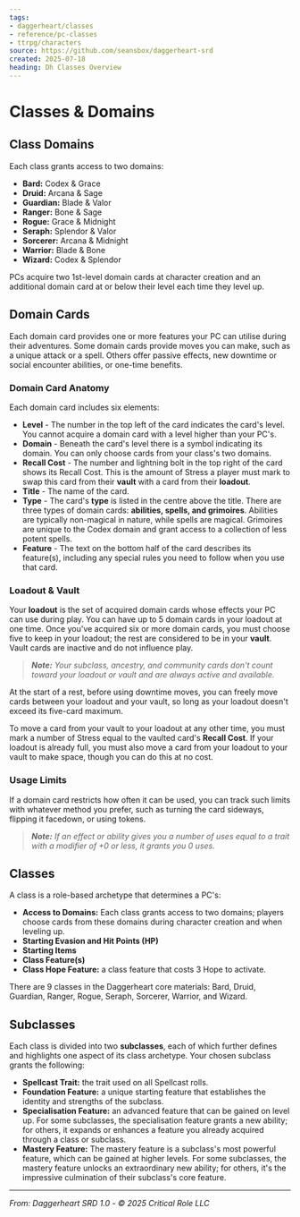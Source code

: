 ```yaml
---
tags:
- daggerheart/classes
- reference/pc-classes
- ttrpg/characters
source: https://github.com/seansbox/daggerheart-srd
created: 2025-07-18
heading: Dh Classes Overview
---
```


# Classes & Domains

## Class Domains

Each class grants access to two domains:

- **Bard:** Codex & Grace
- **Druid:** Arcana & Sage
- **Guardian:** Blade & Valor
- **Ranger:** Bone & Sage
- **Rogue:** Grace & Midnight
- **Seraph:** Splendor & Valor
- **Sorcerer:** Arcana & Midnight
- **Warrior:** Blade & Bone
- **Wizard:** Codex & Splendor

PCs acquire two 1st-level domain cards at character creation and an additional domain card at or below their level each time they level up.

## Domain Cards

Each domain card provides one or more features your PC can utilise during their adventures. Some domain cards provide moves you can make, such as a unique attack or a spell. Others offer passive effects, new downtime or social encounter abilities, or one-time benefits.

### Domain Card Anatomy

Each domain card includes six elements:

- **Level** - The number in the top left of the card indicates the card's level. You cannot acquire a domain card with a level higher than your PC's.
- **Domain** - Beneath the card's level there is a symbol indicating its domain. You can only choose cards from your class's two domains.
- **Recall Cost** - The number and lightning bolt in the top right of the card shows its Recall Cost. This is the amount of Stress a player must mark to swap this card from their **vault** with a card from their **loadout**.
- **Title** - The name of the card.
- **Type** - The card's **type** is listed in the centre above the title. There are three types of domain cards: **abilities, spells, and grimoires**. Abilities are typically non-magical in nature, while spells are magical. Grimoires are unique to the Codex domain and grant access to a collection of less potent spells.
- **Feature** - The text on the bottom half of the card describes its feature(s), including any special rules you need to follow when you use that card.

### Loadout & Vault

Your **loadout** is the set of acquired domain cards whose effects your PC can use during play. You can have up to 5 domain cards in your loadout at one time. Once you've acquired six or more domain cards, you must choose five to keep in your loadout; the rest are considered to be in your **vault**. Vault cards are inactive and do not influence play.

> ***Note:*** *Your subclass, ancestry, and community cards don't count toward your loadout or vault and are always active and available.*

At the start of a rest, before using downtime moves, you can freely move cards between your loadout and your vault, so long as your loadout doesn't exceed its five-card maximum.

To move a card from your vault to your loadout at any other time, you must mark a number of Stress equal to the vaulted card's **Recall Cost**. If your loadout is already full, you must also move a card from your loadout to your vault to make space, though you can do this at no cost.

### Usage Limits

If a domain card restricts how often it can be used, you can track such limits with whatever method you prefer, such as turning the card sideways, flipping it facedown, or using tokens.

> ***Note:*** *If an effect or ability gives you a number of uses equal to a trait with a modifier of +0 or less, it grants you 0 uses.*

## Classes

A class is a role-based archetype that determines a PC's:

- **Access to Domains:** Each class grants access to two domains; players choose cards from these domains during character creation and when leveling up.
- **Starting Evasion and Hit Points (HP)**
- **Starting Items**
- **Class Feature(s)**
- **Class Hope Feature:** a class feature that costs 3 Hope to activate.

There are 9 classes in the Daggerheart core materials: Bard, Druid, Guardian, Ranger, Rogue, Seraph, Sorcerer, Warrior, and Wizard.

## Subclasses

Each class is divided into two **subclasses**, each of which further defines and highlights one aspect of its class archetype. Your chosen subclass grants the following:

- **Spellcast Trait:** the trait used on all Spellcast rolls.
- **Foundation Feature:** a unique starting feature that establishes the identity and strengths of the subclass.
- **Specialisation Feature:** an advanced feature that can be gained on level up. For some subclasses, the specialisation feature grants a new ability; for others, it expands or enhances a feature you already acquired through a class or subclass.
- **Mastery Feature:** The mastery feature is a subclass's most powerful feature, which can be gained at higher levels. For some subclasses, the mastery feature unlocks an extraordinary new ability; for others, it's the impressive culmination of their subclass's core feature.

---

*From: Daggerheart SRD 1.0 - © 2025 Critical Role LLC*
